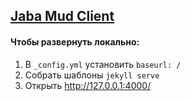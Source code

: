 ## [Jaba Mud Client](http://nerevar.github.io/jmc/)

#### Чтобы развернуть локально:
1. В `_config.yml` установить `baseurl: /`
1. Собрать шаблоны `jekyll serve`
1. Открыть http://127.0.0.1:4000/
